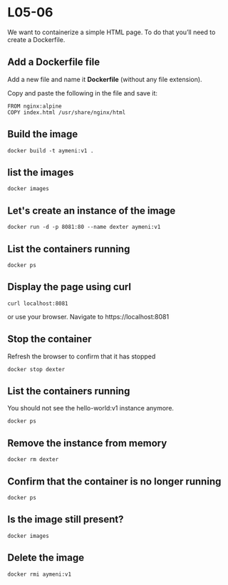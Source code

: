 # L05-06

We want to containerize a simple HTML page.  To do that you’ll need to create a Dockerfile.

## Add a Dockerfile file

Add a new file and name it **Dockerfile** (without any file extension).

Copy and paste the following in the file and save it:

    FROM nginx:alpine
    COPY index.html /usr/share/nginx/html

## Build the image

    docker build -t aymeni:v1 .

## list the images

    docker images

## Let's create an instance of the image

    docker run -d -p 8081:80 --name dexter aymeni:v1

## List the containers running

    docker ps

## Display the page using curl

    curl localhost:8081

or use your browser. Navigate to https://localhost:8081

## Stop the container

Refresh the browser to confirm that it has stopped

    docker stop dexter

## List the containers running

You should not see the hello-world:v1 instance anymore.

    docker ps

## Remove the instance from memory

    docker rm dexter

## Confirm that the container is no longer running

    docker ps

## Is the image still present?

    docker images

## Delete the image

    docker rmi aymeni:v1